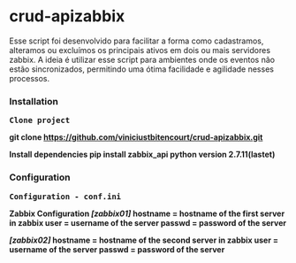 <h1>crud-apizabbix</h1>

<p>
Esse script foi desenvolvido para facilitar a forma como cadastramos,
alteramos ou excluímos os principais ativos em dois ou mais servidores zabbix.
A ideia é utilizar esse script para ambientes onde os eventos não estão sincronizados,
permitindo uma ótima facilidade e agilidade nesses processos.</p>

<h3>Installation</h3>
<pre>
<b>Clone project
</pre>

git clone https://github.com/viniciustbitencourt/crud-apizabbix.git

<b>Install dependencies</b>
pip install zabbix_api
python version 2.7.11(lastet)

<h3>Configuration</h3>
<pre>Configuration - <b>conf.ini</b>
</pre>

<b>Zabbix Configuration</b>
<i>[zabbix01]</i>
hostname = hostname of the first server in zabbix 
user = username of the server
passwd = password of the server

<i>[zabbix02]</i>
hostname = hostname of the second server in zabbix
user = username of the server
passwd = password of the server

